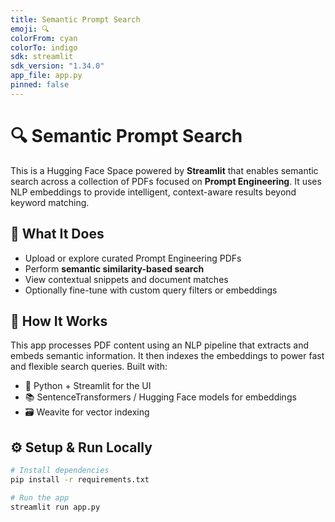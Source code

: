 ```yaml
---
title: Semantic Prompt Search
emoji: 🔍
colorFrom: cyan
colorTo: indigo
sdk: streamlit
sdk_version: "1.34.0"
app_file: app.py
pinned: false
---
```


# 🔍 Semantic Prompt Search

This is a Hugging Face Space powered by **Streamlit** that enables semantic search across a collection of PDFs focused on **Prompt Engineering**. It uses NLP embeddings to provide intelligent, context-aware results beyond keyword matching.

## 🧠 What It Does

- Upload or explore curated Prompt Engineering PDFs
- Perform **semantic similarity-based search**
- View contextual snippets and document matches
- Optionally fine-tune with custom query filters or embeddings

## 🚀 How It Works

This app processes PDF content using an NLP pipeline that extracts and embeds semantic information. It then indexes the embeddings to power fast and flexible search queries. Built with:

- 🐍 Python + Streamlit for the UI
- 📚 SentenceTransformers / Hugging Face models for embeddings
- 🗃️ Weavite for vector indexing

## ⚙️ Setup & Run Locally

```bash
# Install dependencies
pip install -r requirements.txt

# Run the app
streamlit run app.py
